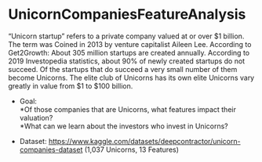 # UnicornCompaniesFeatureAnalysis

“Unicorn startup” refers to a private company valued at or over $1 billion. The term was Coined in 2013 by venture capitalist Aileen Lee.
According to Get2Growth: About 305 million startups are created annually. According to 2019 Investopedia statistics, about 90% of newly created startups do not succeed. Of the startups that do succeed a very small number of them become Unicorns. The elite club of Unicorns has its own elite Unicorns vary greatly in value from $1 to $100 billion.


- Goal:<br/>
*Of those companies that are Unicorns, what features impact their valuation?<br/>
*What can we learn about the investors who invest in Unicorns?<br/>


- Dataset: https://www.kaggle.com/datasets/deepcontractor/unicorn-companies-dataset (1,037 Unicorns, 13 Features)


